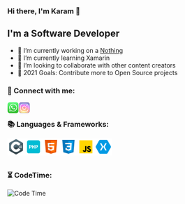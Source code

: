 ### Hi there, I'm Karam 👋

## I'm a Software Developer
- 🔭 I’m currently working on a [Nothing][project]
- 🌱 I’m currently learning Xamarin
- 👯 I’m looking to collaborate with other content creators
- 🥅 2021 Goals: Contribute more to Open Source projects

### 📱 Connect with me:

[<img align="left" title="Karam Alhamoud | Whatsapp" width="26px" src="https://github.com/karamalhamoud/karamalhamoud/raw/main/wa.png" />][whatsapp]
[<img align="left" title="Karam Alhamoud | Instagram" width="26px" src="https://github.com/karamalhamoud/karamalhamoud/raw/main/instagram.png" />][instagram]

<br />

### 📚 Languages & Frameworks:

<img align="left" title="C#" width="40px" src="https://github.com/karamalhamoud/karamalhamoud/raw/main/cs.png" />
<img align="left" title="Php" width="40px" src="https://github.com/karamalhamoud/karamalhamoud/raw/main/php.png" />
<img align="left" title="HTML5" width="40px" src="https://github.com/karamalhamoud/karamalhamoud/raw/main/html.png" />
<img align="left" title="CSS3" width="40px" src="https://github.com/karamalhamoud/karamalhamoud/raw/main/css.png" />
<img align="left" title="Javascript" width="40px" src="https://github.com/karamalhamoud/karamalhamoud/raw/main/js.png" />
<img align="left" title="Xamarin" width="40px" src="https://github.com/karamalhamoud/karamalhamoud/raw/main/xa.png" />
<br />
<br />
<br />

### ⏳ CodeTime:
<img alt="Code Time" src="https://img.shields.io/endpoint?style=for-the-badge&url=https://codetime-api.datreks.com/badge/1106?logoColor=white%26project=%26recentMS=0%26showProject=false" />

[whatsapp]: https://wa.me/message/JE5LCSKG5VEJA1
[instagram]: https://www.instagram.com/karam.alhamoud/
[project]: #
